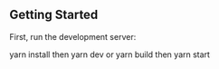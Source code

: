 ## Getting Started

First, run the development server:

yarn install
then
yarn dev
or
yarn build
then
yarn start

